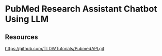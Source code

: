 # PubMed Research Assistant Chatbot Using LLM

## Resources
https://github.com/TLDWTutorials/PubmedAPI.git
